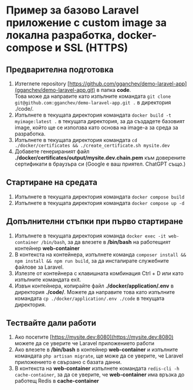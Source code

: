 # Пример за базово Laravel приложение с custom image за локална разработка, docker-compose и SSL (HTTPS)

## Предварителна подготовка
1. Изтеглете repository [https://github.com/gganchev/demo-laravel-app](gganchev/demo-laravel-app.git) в папка **code**.\
Това може да направите като изпълните командата ```git clone git@github.com:gganchev/demo-laravel-app.git .``` в директория ./code/.
2. Изпълнете в текущата директория командата ```docker build -t myimage:latest .``` в текущата директория, за да създадете базовият image, който ще се използва като основа на image-a за среда за разработка.
3. Изпълнете в текущата директория командата ```cd ./docker/certificates && ./create_certificate.sh mysite.dev```
4. Добавете генерираният файл **./docker/certificates/output/mysite.dev.chain.pem** към доверените сертификати в браузъра си (Google е ваш приятел. ChatGPT също.)

## Стартиране на средата
1. Изпълнете в текущата директория командата ```docker compose build```
2. Изпълнете в текущата директория командата ```docker compose up -d```

## Допълнителни стъпки при първо стартиране
1. Изпълнете в текущата директория команда ```docker exec -it web-container /bin/bash```, за да влезете в **/bin/bash** на работещият контейнер **web-container**
2. В контекста на контейнера, изпълнете команда ```composer install && npm install && npm run build```, за да инсталирате служебните файлове за Laravel.
3. Излезте от контейнера с клавишната комбинация Ctrl + D или като изпълните командата exit.
4. Извън контейнера, копирайте файл **./docker/application/.env** в директория **./code/**. Можете да направите това като изпълните командата ```cp ./docker/application/.env ./code``` в текущата директория.

## Тествайте дали работи
1. Ако посетите [https://mysite.dev:8080](https://mysite.dev:8080) можете да се уверите че Laravel приложението работи
2. Ако влезете в **/bin/bash** в контейнер **web-container** и изпълните командата `php artisan migrate`, ще може да се уверите, че Laravel приложението е свързано с базата данни.
3. В контекста на **web-container** изпълнете командата ```redis-cli -h cache-container```, за да се уверите, че **web-container** има връзка до работещ Redis в **cache-container**
